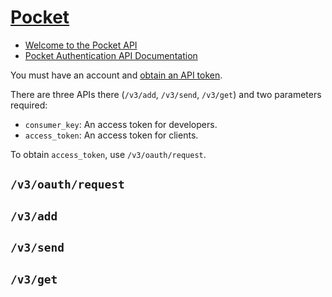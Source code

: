 # [Pocket](https://getpocket.com)

* [Welcome to the Pocket API](https://getpocket.com/developer)
* [Pocket Authentication API Documentation](https://getpocket.com/developer/docs/authentication)

You must have an account and [obtain an API token](https://getpocket.com/developer/apps/new).

There are three APIs there (`/v3/add`, `/v3/send`, `/v3/get`) and two parameters required:

* `consumer_key`: An access token for developers.
* `access_token`: An access token for clients.

To obtain `access_token`, use `/v3/oauth/request`.

## `/v3/oauth/request`
## `/v3/add`
## `/v3/send`
## `/v3/get`

